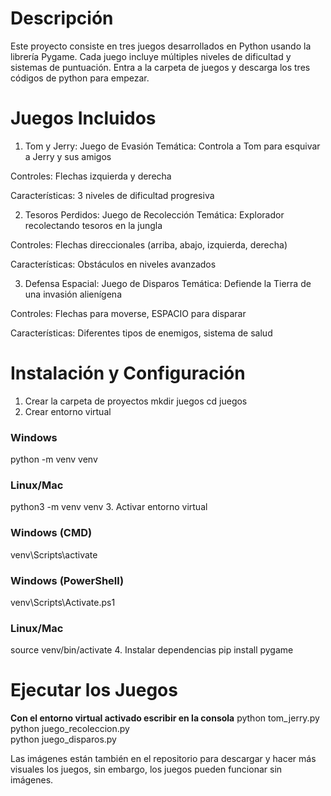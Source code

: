 # Descripción
Este proyecto consiste en tres juegos desarrollados en Python usando la librería Pygame. Cada juego incluye múltiples niveles de dificultad y sistemas de puntuación. Entra a la carpeta de juegos y descarga los tres códigos de python para empezar.

# Juegos Incluidos
1. Tom y Jerry: Juego de Evasión
Temática: Controla a Tom para esquivar a Jerry y sus amigos

Controles: Flechas izquierda y derecha

Características: 3 niveles de dificultad progresiva

2. Tesoros Perdidos: Juego de Recolección
Temática: Explorador recolectando tesoros en la jungla

Controles: Flechas direccionales (arriba, abajo, izquierda, derecha)

Características: Obstáculos en niveles avanzados

3. Defensa Espacial: Juego de Disparos
Temática: Defiende la Tierra de una invasión alienígena

Controles: Flechas para moverse, ESPACIO para disparar

Características: Diferentes tipos de enemigos, sistema de salud

# Instalación y Configuración
1.  Crear la carpeta de proyectos
    mkdir juegos
    cd juegos
2.  Crear entorno virtual
###  Windows
python -m venv venv

### Linux/Mac
python3 -m venv venv
3. Activar entorno virtual
### Windows (CMD)
venv\Scripts\activate

### Windows (PowerShell)
venv\Scripts\Activate.ps1

### Linux/Mac
source venv/bin/activate
4. Instalar dependencias
pip install pygame

# Ejecutar los Juegos
**Con el entorno virtual activado escribir en la consola**
python tom_jerry.py
python juego_recoleccion.py  
python juego_disparos.py



Las imágenes están también en el repositorio para descargar y hacer más visuales los juegos, sin embargo, los juegos pueden funcionar sin imágenes.
